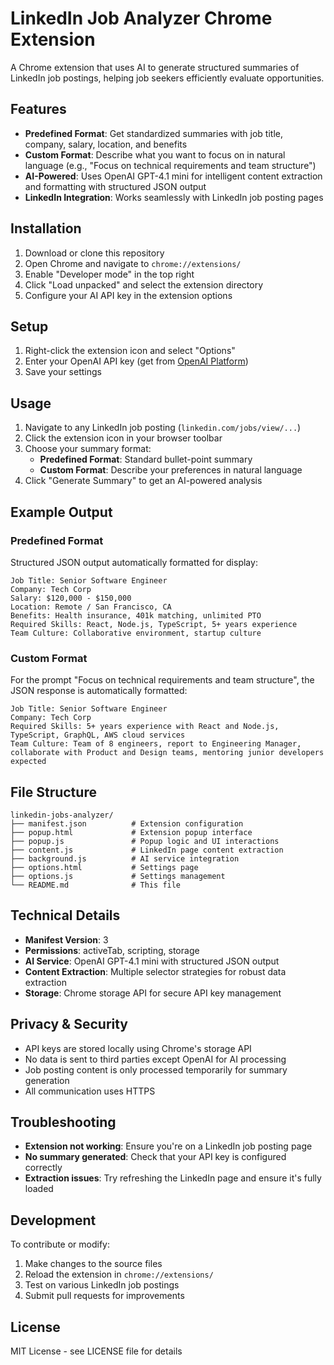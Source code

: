 # LinkedIn Job Analyzer Chrome Extension

A Chrome extension that uses AI to generate structured summaries of LinkedIn job postings, helping job seekers efficiently evaluate opportunities.

## Features

- **Predefined Format**: Get standardized summaries with job title, company, salary, location, and benefits
- **Custom Format**: Describe what you want to focus on in natural language (e.g., "Focus on technical requirements and team structure")
- **AI-Powered**: Uses OpenAI GPT-4.1 mini for intelligent content extraction and formatting with structured JSON output
- **LinkedIn Integration**: Works seamlessly with LinkedIn job posting pages

## Installation

1. Download or clone this repository
2. Open Chrome and navigate to `chrome://extensions/`
3. Enable "Developer mode" in the top right
4. Click "Load unpacked" and select the extension directory
5. Configure your AI API key in the extension options

## Setup

1. Right-click the extension icon and select "Options"
2. Enter your OpenAI API key (get from [OpenAI Platform](https://platform.openai.com/api-keys))
3. Save your settings

## Usage

1. Navigate to any LinkedIn job posting (`linkedin.com/jobs/view/...`)
2. Click the extension icon in your browser toolbar
3. Choose your summary format:
   - **Predefined Format**: Standard bullet-point summary
   - **Custom Format**: Describe your preferences in natural language
4. Click "Generate Summary" to get an AI-powered analysis

## Example Output

### Predefined Format
Structured JSON output automatically formatted for display:
```
Job Title: Senior Software Engineer
Company: Tech Corp
Salary: $120,000 - $150,000
Location: Remote / San Francisco, CA
Benefits: Health insurance, 401k matching, unlimited PTO
Required Skills: React, Node.js, TypeScript, 5+ years experience
Team Culture: Collaborative environment, startup culture
```

### Custom Format
For the prompt "Focus on technical requirements and team structure", the JSON response is automatically formatted:
```
Job Title: Senior Software Engineer
Company: Tech Corp
Required Skills: 5+ years experience with React and Node.js, TypeScript, GraphQL, AWS cloud services
Team Culture: Team of 8 engineers, report to Engineering Manager, collaborate with Product and Design teams, mentoring junior developers expected
```

## File Structure

```
linkedin-jobs-analyzer/
├── manifest.json          # Extension configuration
├── popup.html             # Extension popup interface
├── popup.js               # Popup logic and UI interactions
├── content.js             # LinkedIn page content extraction
├── background.js          # AI service integration
├── options.html           # Settings page
├── options.js             # Settings management
└── README.md              # This file
```

## Technical Details

- **Manifest Version**: 3
- **Permissions**: activeTab, scripting, storage
- **AI Service**: OpenAI GPT-4.1 mini with structured JSON output
- **Content Extraction**: Multiple selector strategies for robust data extraction
- **Storage**: Chrome storage API for secure API key management

## Privacy & Security

- API keys are stored locally using Chrome's storage API
- No data is sent to third parties except OpenAI for AI processing
- Job posting content is only processed temporarily for summary generation
- All communication uses HTTPS

## Troubleshooting

- **Extension not working**: Ensure you're on a LinkedIn job posting page
- **No summary generated**: Check that your API key is configured correctly
- **Extraction issues**: Try refreshing the LinkedIn page and ensure it's fully loaded

## Development

To contribute or modify:

1. Make changes to the source files
2. Reload the extension in `chrome://extensions/`
3. Test on various LinkedIn job postings
4. Submit pull requests for improvements

## License

MIT License - see LICENSE file for details